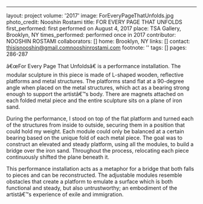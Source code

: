 ---
layout: project
volume: '2017'
image: ForEveryPageThatUnfolds.jpg
photo_credit: Nooshin Rostami
title: FOR EVERY PAGE THAT UNFOLDS
first_performed: first performed on August 4, 2017
place: TSA Gallery, Brooklyn, NY
times_performed: performed once in 2017
contributor: NOOSHIN ROSTAMI
collaborators: []
home: Brooklyn, NY
links: []
contact: thisisnooshin@gmail.comnooshinrostami.com
footnote: ''
tags: []
pages: 286-287



â€œFor Every Page That Unfoldsâ€ is a performance installation. The modular sculpture in this piece is made of L-shaped wooden, reflective platforms and metal structures. The platforms stand flat at a 90-degree angle when placed on the metal structures, which act as a bearing strong enough to support the artistâ€™s body. There are magnets attached on each folded metal piece and the entire sculpture sits on a plane of iron sand.

During the performance, I stood on top of the flat platform and turned each of the structures from inside to outside, securing them in a position that could hold my weight. Each module could only be balanced at a certain bearing based on the unique fold of each metal piece. The goal was to construct an elevated and steady platform, using all the modules, to build a bridge over the iron sand. Throughout the process, relocating each piece continuously shifted the plane beneath it.

This performance installation acts as a metaphor for a bridge that both falls to pieces and can be reconstructed. The adjustable modules resemble obstacles that create a platform to emulate a surface which is both functional and steady, but also untrustworthy; an embodiment of the artistâ€™s experience of exile and immigration.
